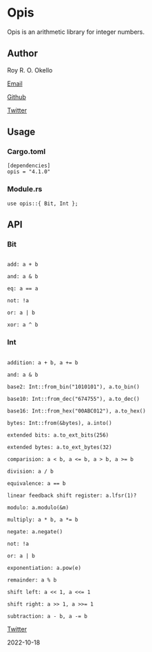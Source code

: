 # Opis

Opis is an arithmetic library for integer numbers.

## Author

Roy R. O. Okello

[Email](mailto:royokello@protonmail.com)

[Github](https://github.com/royokello)

[Twitter](https://twitter.com/RealOkello)

## Usage

### Cargo.toml

```text
[dependencies]
opis = "4.1.0"
```

### Module.rs

```text
use opis::{ Bit, Int };
```

## API

### Bit

```

add: a + b

and: a & b

eq: a == a

not: !a

or: a | b

xor: a ^ b

```

### Int

```

addition: a + b, a += b

and: a & b

base2: Int::from_bin("1010101"), a.to_bin()

base10: Int::from_dec("674755"), a.to_dec()

base16: Int::from_hex("00ABC012"), a.to_hex()

bytes: Int::from(&bytes), a.into()

extended bits: a.to_ext_bits(256)

extended bytes: a.to_ext_bytes(32)

comparision: a < b, a <= b, a > b, a >= b

division: a / b

equivalence: a == b

linear feedback shift register: a.lfsr(1)?

modulo: a.modulo(&m)

multiply: a * b, a *= b

negate: a.negate()

not: !a

or: a | b

exponentiation: a.pow(e)

remainder: a % b

shift left: a << 1, a <<= 1

shift right: a >> 1, a >>= 1

subtraction: a - b, a -= b

```

[Twitter](https://twitter.com/StelarLabs)

2022-10-18
